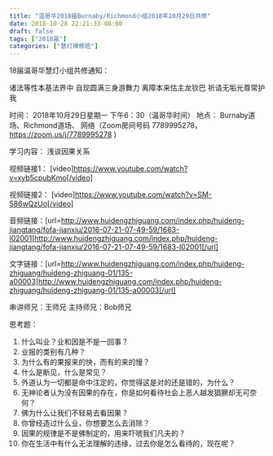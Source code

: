 ```yaml
---
title: "温哥华2018届Burnaby/Richmond小组2018年10月29日共修"
date: 2018-10-28 22:21:33-08:00
draft: false
tags: ["2018届"]
categories: ["慧灯禅修班"]
---
```

18届温哥华慧灯小组共修通知：

诸法等性本基法界中
自现圆满三身游舞力
离障本来怙主龙钦巴
祈请无垢光尊常护我

时间：
2018年10月29日星期一 下午6：30（温哥华时间）
地点：
Burnaby道场、Richmond道场、 网络（Zoom房间号码 7789995278，https://zoom.us/j/7789995278 )

学习内容：
浅谈因果关系

视频链接1：
[video]https://www.youtube.com/watch?v=xyb5cpubKmo[/video]

视频链接2：
[video]https://www.youtube.com/watch?v=SM-586wQzUo[/video]

音频链接：[url=http://www.huidengzhiguang.com/index.php/huideng-jiangtang/fofa-jianxiu/2016-07-21-07-49-59/1683-l02001]http://www.huidengzhiguang.com/index.php/huideng-jiangtang/fofa-jianxiu/2016-07-21-07-49-59/1683-l02001[/url]

文字链接：[url=http://www.huidengzhiguang.com/index.php/huideng-zhiguang/huideng-zhiguang-01/135-a00003]http://www.huidengzhiguang.com/index.php/huideng-zhiguang/huideng-zhiguang-01/135-a00003[/url]


串讲师兄：王师兄
主持师兄：Bob师兄

思考题：
1.  什么叫业？业和因是不是一回事？
2.  业报的类别有几种？
3.  为什么有的果报来的快，而有的来的慢？
4.  什么是断见，什么是常见？
5.  外道认为一切都是命中注定的，你觉得这是对的还是错的，为什么？
6.  无神论者认为没有因果的存在，你是如何看待社会上恶人越发猖獗却无可奈何？
7.  佛为什么让我们不轻易去看因果？
8.  你曾经造过什么业，你想要怎么去消除？
9.  因果的规律是不是佛制定的，用来吓唬我们凡夫的？
10. 你在生活中有什么无法理解的违缘，过去你是怎么看待的，现在呢？
